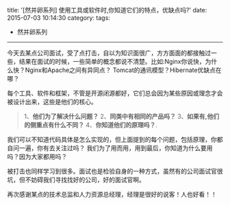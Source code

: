 title: '[然并卵系列] 使用工具或软件时,你知道它们的特点，优缺点吗?'
date: 2015-07-03 10:14:30
category: 
tags: 
- 然并卵系列
---

  今天去某点公司面试，受了点打击，自以为知识面很广，方方面面的都接触过一些，结果在面试的时候，一些简单的概念都说不清楚。比如:Nginx你说快，为什么快？Nginx和Apache之间有异同点？ Tomcat的通讯模型？Hibernate优缺点在哪？


每个工具、软件和框架，不管是开源闭源都好，它们总会因为某些原因或理念才会被设计出来，这些是他们的核心。
> 1、**他们为了解决什么问题？**
> 2、**同类中有相同的产品吗？**
> 3、**如果有,他们的侧重点有什么不同？** 
> 4、**你知道他们的原理吗？**.

我们可以不知道代码具体是怎么实现的，但上面提到的每个问题，包括原理，你都自问一遍，你有去关注过吗？ 我们为了用而用，用到最后，你知道为什么要用吗？因为大家都用吗？

被打击也同样学习到很多。面试也是检验自身的一种方式，虽然有的公司面试官很坑，但不妨碍我们寻找找好的公司，好的面试官啊。

再次感谢某点的技术总监和人力资源总经理，经理是很好的说客！人也好看！！



